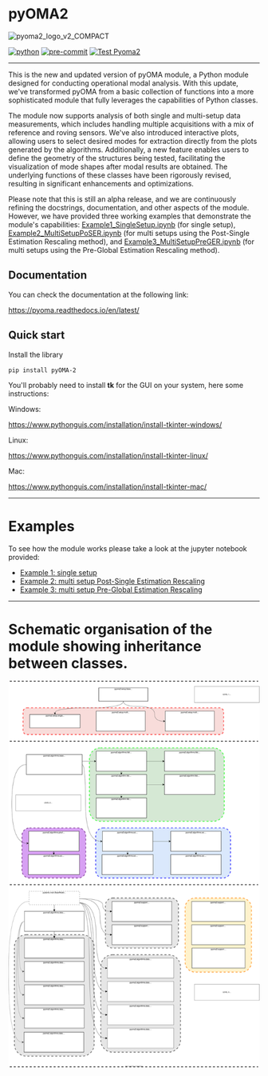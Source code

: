 # pyOMA2
![pyoma2_logo_v2_COMPACT](https://github.com/dagghe/pyOMA2/assets/64746269/aa19bc05-d452-4749-a404-b702e6fe685d)

[![python](https://img.shields.io/badge/python-3.8%20%7C%203.9%20%7C%203.10%20%7C%203.11%20%7C%203.12-blue.svg?style=flat&logo=python&logoColor=white)](https://www.python.org)
[![pre-commit](https://img.shields.io/badge/pre--commit-enabled-brightgreen?logo=pre-commit&logoColor=white)](https://github.com/pre-commit/pre-commit)
[![Test Pyoma2](https://github.com/dagghe/pyOMA2/actions/workflows/main.yml/badge.svg?branch=main&event=push)](https://github.com/dagghe/pyOMA2/actions/workflows/main.yml)

_______________________

This is the new and updated version of pyOMA module, a Python module designed for conducting operational modal analysis.
With this update, we've transformed pyOMA from a basic collection of functions into a more sophisticated module that fully leverages the capabilities of Python classes.

The module now supports analysis of both single and multi-setup data measurements, which includes handling multiple acquisitions with a mix of reference and roving sensors. We've also introduced interactive plots, allowing users to select desired modes for extraction directly from the plots generated by the algorithms. Additionally, a new feature enables users to define the geometry of the structures being tested, facilitating the visualization of mode shapes after modal results are obtained. The underlying functions of these classes have been rigorously revised, resulting in significant enhancements and optimizations.

Please note that this is still an alpha release, and we are continuously refining the docstrings, documentation, and other aspects of the module. However, we have provided three working examples that demonstrate the module's capabilities: [Example1_SingleSetup.ipynb](docs/Example1_SingleSetup.ipynb) (for single setup), [Example2_MultiSetupPoSER.ipynb](docs/Example2_MultiSetupPoSER.ipynb) (for multi setups using the Post-Single Estimation Rescaling method), and [Example3_MultiSetupPreGER.ipynb](docs/Example3_MultiSetupPreGER.ipynb) (for multi setups using the Pre-Global Estimation Rescaling method).

## Documentation

You can check the documentation at the following link:

https://pyoma.readthedocs.io/en/latest/

## Quick start

Install the library

```shell
pip install pyOMA-2
```

You'll probably need to install **tk** for the GUI on your system, here some instructions:

Windows:

https://www.pythonguis.com/installation/install-tkinter-windows/


Linux:

https://www.pythonguis.com/installation/install-tkinter-linux/

Mac:

https://www.pythonguis.com/installation/install-tkinter-mac/

____

# Examples
To see how the module works please take a look at the jupyter notebook provided:

- [Example 1: single setup](Examples/Example1_SingleSetup.ipynb)
- [Example 2: multi setup Post-Single Estimation Rescaling](Examples/Example2_MultiSetupPoSER.ipynb)
- [Example 3: multi setup Pre-Global Estimation Rescaling](Examples/Example3_MultiSetupPreGER.ipynb)

____

# Schematic organisation of the module showing inheritance between classes.

![](docs/img/info.svg "")

